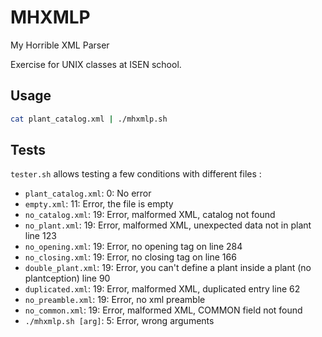 # MHXMLP

My Horrible XML Parser

Exercise for UNIX classes at ISEN school.

## Usage

```bash
cat plant_catalog.xml | ./mhxmlp.sh
```

## Tests

`tester.sh` allows testing a few conditions with different files :

* `plant_catalog.xml`: 0: No error
* `empty.xml`: 11: Error, the file is empty
* `no_catalog.xml`: 19: Error, malformed XML, catalog not found
* `no_plant.xml`: 19: Error, malformed XML, unexpected data not in plant line 123
* `no_opening.xml`: 19: Error, no opening tag on line 284
* `no_closing.xml`: 19: Error, no closing tag on line 166
* `double_plant.xml`: 19: Error, you can't define a plant inside a plant (no plantception) line 90
* `duplicated.xml`: 19: Error, malformed XML, duplicated entry line 62
* `no_preamble.xml`: 19: Error, no xml preamble
* `no_common.xml`: 19: Error, malformed XML, COMMON field not found
* `./mhxmlp.sh [arg]`: 5: Error, wrong arguments
